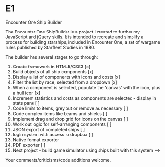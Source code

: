 E1
==

Encounter One Ship Builder

The Encounter One ShipBuilder is a project I created to further my JavaScript and jQuery skills. It is intended to recreate and simplify a process for building starships, included in Encounter One, a set of wargame rules published by Starfleet Studies in 1980.

The builder has several stages to go through:

1. Create framework in HTML5/CSS3 [x]
2. Build objects of all ship components [x]
3. Display a list of components with icons and costs [x]
4. Filter the list by race, selected from a dropdown [x]
5. When a component is selected, populate the 'canvas' with the icon, plus a hull icon [x]
6. Increment statistics and costs as components are selected - display in stats pane [ ]
7. Code limits to items, grey out or remove as necessary [ ]
8. Code complex items like beams and shields [ ]
9. Implement drag and drop grid for icons on the canvas [ ]
10. Work out logic for self-arranging components [ ]
11. JSON export of completed ships [ ]
12. login system with access to dropbox [ ]
13. Native format exporter
14. PDF exporter [ ]
15. Next project - build game simulator using ships built with this system -->

Your comments/criticisms/code additions welcome.

